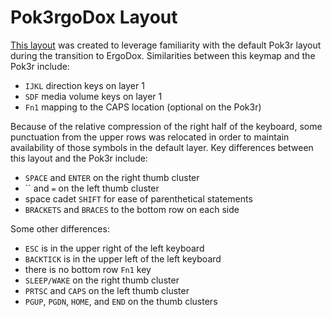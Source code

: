 # Pok3rgoDox Layout

[This layout](http://configure.ergodox-ez.com/keyboard_layouts/qlooxw/edit) was created to leverage familiarity with the default Pok3r layout during the transition to ErgoDox. Similarities between this keymap and the Pok3r include:

- `IJKL` direction keys on layer 1
- `SDF` media volume keys on layer 1
- `Fn1` mapping to the CAPS location (optional on the Pok3r)

Because of the relative compression of the right half of the keyboard, some punctuation from the upper rows was relocated in order to maintain availability of those symbols in the default layer. Key differences between this layout and the Pok3r include:

- `SPACE` and `ENTER` on the right thumb cluster
- `` and `=` on the left thumb cluster
- space cadet `SHIFT` for ease of parenthetical statements
- `BRACKETS` and `BRACES` to the bottom row on each side

Some other differences:

- `ESC` is in the upper right of the left keyboard
- `BACKTICK` is in the upper left of the left keyboard
- there is no bottom row `Fn1` key
- `SLEEP/WAKE` on the right thumb cluster
- `PRTSC` and `CAPS` on the left thumb cluster
- `PGUP`, `PGDN`, `HOME`, and `END` on the thumb clusters